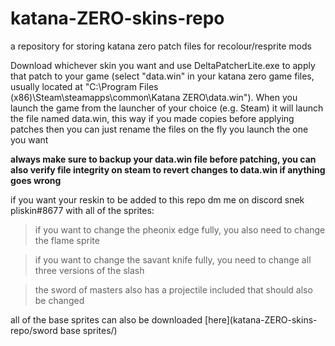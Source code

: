 # katana-ZERO-skins-repo
a repository for storing katana zero patch files for recolour/resprite mods

Download whichever skin you want and use DeltaPatcherLite.exe to apply that patch to your game (select "data.win" in your katana zero game files, usually located at "C:\Program Files (x86)\Steam\steamapps\common\Katana ZERO\data.win"). When you launch the game from the launcher of your choice (e.g. Steam) it will launch the file named data.win, this way if you made copies before applying patches then you can just rename the files on the fly you launch the one you want

**always make sure to backup your data.win file before patching, you can also verify file integrity on steam to revert changes to data.win if anything goes wrong**

if you want your reskin to be added to this repo dm me on discord snek pliskin#8677 with all of the sprites:
>if you want to change the pheonix edge fully, you also need to change the flame sprite

>if you want to change the savant knife fully, you need to change all three versions of the slash

>the sword of masters also has a projectile included that should also be changed

all of the base sprites can also be downloaded [here](katana-ZERO-skins-repo/sword base sprites/)
